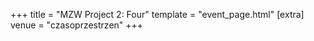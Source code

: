+++
title = "MZW Project 2: Four"
template = "event_page.html"
[extra]
venue = "czasoprzestrzen"
+++
